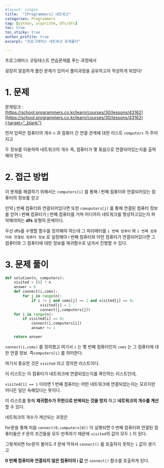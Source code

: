 ```yaml
---
#layout: single
title:  "[Programmers] 네트워크"
categories: Programmers
tag: [python, algorithm, dfs/bfs]
toc: true
toc_sticky: true
author_profile: true
excerpt: "프로그래머스 네트워크 문제풀이"

---
```


프로그래머스 코팅테스트 연습문제를 푸는 과정에서 

굉장히 깔끔하게 풀린 문제가 있어서 풀이과정을 공유하고자 작성하게 되었다!

# 1. 문제

문제링크 : [https://school.programmers.co.kr/learn/courses/30/lessons/43162](https://school.programmers.co.kr/learn/courses/30/lessons/43162){:target="_blank"}

먼저 입력은 컴퓨터의 개수 `n` 과 컴퓨터 간 연결 관계에 대한 리스트 `computers` 가 주어지고 

두 정보를 이용하여 네트워크의 개수 즉, 컴퓨터가 몇 묶음으로 연결되어있는지를 출력해야 한다. 

# 2. 접근 방법
이 문제를 해결하기 위해서는 `computers[i]` 를 통해 i 번째 컴퓨터와 연결되어있는 컴퓨터의 정보를 얻고 

만약 j 번째 컴퓨터와 연결되어있다면 또한 `comuputers[j]` 를 통해 연결된 컴퓨터 정보를 얻어 i 번째 컴퓨터가 j 번째 컴퓨터를 거쳐 어디까지 네트워크를 형성하고있는지 파악해야하는 **dfs** 유형의 문제이다.

우선 dfs를 수행할 함수를 정의해야 하는데 그 파라메터를 `i 번째 컴퓨터` 와 `i 번째 컴퓨터와 연결된 컴퓨터 정보` 로 설정해야 i 번째 컴퓨터와 어떤 컴퓨터가 연결되어있다면 그 컴퓨터와 그 컴퓨터에 대한 정보를 재귀함수로 넘겨서 진행할 수 있다.

# 3. 문제 풀이


```python
def solution(n, computers):
    visited = [0] * n
    answer = 0
    def connect(i,coms):
        for j in range(n):
            if i != j and coms[j] == 1 and visited[j] == 0:
                visited[j] = 1
                connect(j,computers[j])             
    for i in range(n):
        if visited[i] == 0:
            connect(i,computers[i])
            answer += 1

    return answer
```

`connect(i,coms)` 를 정의했고 여기서 `i` 는 몇 번째 컴퓨터인지 `coms` 는 그 컴퓨터에 대한 연결 정보. 즉`computers[i]` 를 의미한다.

여기서 중요한 것은 `visited` 라고 정의한 리스트이다. 

이 리스트는 이 컴퓨터가 네트워크에 연결되었는지를 확인하는 리스트인데,

`visited[1] == 1` 이라면 1 번째 컴퓨터는 어떤 네트워크에 연결되었는지는 모르지만 어디든 일단 속해있다는 뜻이다.

이 리스트를 통해 **재귀함수가 무한으로 반복되는 것을 방지** 하고 **네트워크의 개수를 계산** 할 수 있다.

네트워크의 개수가 계산되는 과정은  

for문을 통해 처음 `connect(0,computers[0])` 이 실행되면 0 번째 컴퓨터와 연결된 컴퓨터들은 if 문의 조건들을 모두 만족하기 때문에 `visited`의 값이 모두 `1` 이 된다.

그렇게되면 for문이 돌아도 if 문에 막혀서 `connect()` 를 호출하지 못하는 `i` 값이 생기고

**0 번째 컴퓨터와 연결되지 않은 컴퓨터의 i 값** 만  `connect()` 함수를 호출하게 된다.
